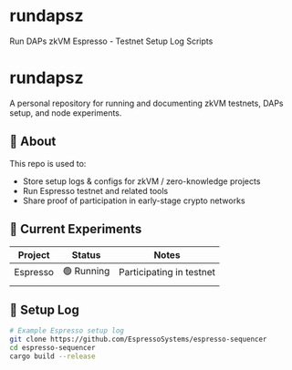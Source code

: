 # rundapsz
Run DAPs zkVM Espresso - Testnet Setup Log Scripts
# rundapsz

A personal repository for running and documenting zkVM testnets, DAPs setup, and node experiments.

## 📌 About

This repo is used to:

- Store setup logs & configs for zkVM / zero-knowledge projects
- Run Espresso testnet and related tools
- Share proof of participation in early-stage crypto networks

## 🧪 Current Experiments

| Project   | Status     | Notes                       |
|-----------|------------|-----------------------------|
| Espresso  | 🟢 Running | Participating in testnet    |
|           |            |                             |

## 🔧 Setup Log

```bash
# Example Espresso setup log
git clone https://github.com/EspressoSystems/espresso-sequencer
cd espresso-sequencer
cargo build --release
